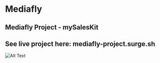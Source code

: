 # Mediafly
## Mediafly Project - mySalesKit
## See live project here: mediafly-project.surge.sh
![Alt Text](https://i.imgur.com/xfRHuap.png)
